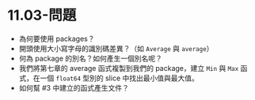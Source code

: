 # 11.03-問題

* 為何要使用 packages？
* 開頭使用大小寫字母的識別碼差異？（如 `Average` 與 `average`）
* 何為 package 的別名？如何產生一個別名呢？
* 我們將第七章的 average 函式複製到我們的 package，建立 `Min` 與 `Max` 函式，在一個 `float64` 型別的 slice 中找出最小值與最大值。
* 如何幫 #3 中建立的函式產生文件？

